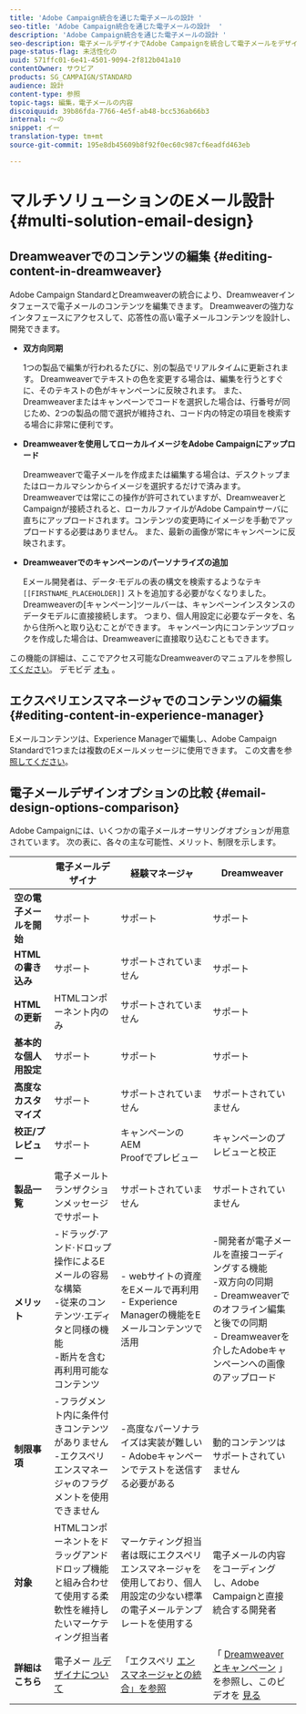 ```yaml
---
title: 'Adobe Campaign統合を通じた電子メールの設計 '
seo-title: 'Adobe Campaign統合を通じた電子メールの設計  '
description: 'Adobe Campaign統合を通じた電子メールの設計 '
seo-description: 電子メールデザイナでAdobe Campaignを統合して電子メールをデザインする方法を説明します。
page-status-flag: 未活性化の
uuid: 571ffc01-6e41-4501-9094-2f812b041a10
contentOwner: サウビア
products: SG_CAMPAIGN/STANDARD
audience: 設計
content-type: 参照
topic-tags: 編集，電子メールの内容
discoiquuid: 39b86fda-7766-4e5f-ab48-bcc536ab66b3
internal: 〜の
snippet: イー
translation-type: tm+mt
source-git-commit: 195e8db45609b8f92f0ec60c987cf6eadfd463eb

---
```


# マルチソリューションのEメール設計 {#multi-solution-email-design}

## Dreamweaverでのコンテンツの編集 {#editing-content-in-dreamweaver}

Adobe Campaign StandardとDreamweaverの統合により、Dreamweaverインタフェースで電子メールのコンテンツを編集できます。 Dreamweaverの強力なインタフェースにアクセスして、応答性の高い電子メールコンテンツを設計し、開発できます。

* **双方向同期**

   1つの製品で編集が行われるたびに、別の製品でリアルタイムに更新されます。 Dreamweaverでテキストの色を変更する場合は、編集を行うとすぐに、そのテキストの色がキャンペーンに反映されます。 また、Dreamweaverまたはキャンペーンでコードを選択した場合は、行番号が同じため、2つの製品の間で選択が維持され、コード内の特定の項目を検索する場合に非常に便利です。

* **Dreamweaverを使用してローカルイメージをAdobe Campaignにアップロード**

   Dreamweaverで電子メールを作成または編集する場合は、デスクトップまたはローカルマシンからイメージを選択するだけで済みます。 Dreamweaverでは常にこの操作が許可されていますが、DreamweaverとCampaignが接続されると、ローカルファイルがAdobe Campainサーバに直ちにアップロードされます。コンテンツの変更時にイメージを手動でアップロードする必要はありません。 また、最新の画像が常にキャンペーンに反映されます。

* **Dreamweaverでのキャンペーンのパーソナライズの追加**

   Eメール開発者は、データ·モデルの表の構文を検索するようなテキ `[[FIRSTNAME_PLACEHOLDER]]` ストを追加する必要がなくなりました。 Dreamweaverの[キャンペーン]ツールバーは、キャンペーンインスタンスのデータモデルに直接接続します。 つまり、個人用設定に必要なデータを、名から住所へと取り込むことができます。 キャンペーン内にコンテンツブロックを作成した場合は、Dreamweaverに直接取り込むこともできます。

この機能の詳細は、ここでアクセス可能なDreamweaverのマニュアルを参照し [てください](https://helpx.adobe.com/dreamweaver/using/working-with-dreamweaver-and-campaign.html)。 デモビデ [オも](https://helpx.adobe.com/campaign/kt/acs/using/acs-dreamweaver-integration-feature-video-use.html) 。

## エクスペリエンスマネージャでのコンテンツの編集 {#editing-content-in-experience-manager}

Eメールコンテンツは、Experience Managerで編集し、Adobe Campaign Standardで1つまたは複数のEメールメッセージに使用できます。 この文書を参 [照してください](../../integrating/using/integrating-with-experience-manager.md)。

## 電子メールデザインオプションの比較 {#email-design-options-comparison}

Adobe Campaignには、いくつかの電子メールオーサリングオプションが用意されています。 次の表に、各々の主な可能性、メリット、制限を示します。

<table> 
 <thead> 
  <tr> 
   <th> </th> 
   <th> 電子メールデザイナ<br /> </th> 
   <th> 経験マネージャ<br /> </th> 
   <th> Dreamweaver<br /> </th> 
  </tr> 
 </thead> 
 <tbody> 
  <tr> 
   <td> <strong>空の電子メールを開始</strong><br /> </td> 
   <td> サポート<br /> </td> 
   <td> サポート<br /> </td> 
   <td> サポート<br /> </td> 
  </tr> 
  <tr> 
   <td> <strong>HTMLの書き込み</strong><br /> </td> 
   <td> サポート<br /> </td> 
   <td> サポートされていません<br /> </td> 
   <td> サポート<br /> </td> 
  </tr> 
  <tr> 
   <td> <strong>HTMLの更新</strong><br /> </td> 
   <td> HTMLコンポーネント内のみ<br /> </td> 
   <td> サポートされていません<br /> </td> 
   <td> サポート<br /> </td> 
  </tr> 
  <tr> 
   <td> <strong>基本的な個人用設定</strong><br /> </td> 
   <td> サポート<br /> </td> 
   <td> サポート<br /> </td> 
   <td> サポート<br /> </td> 
  </tr> 
  <tr> 
   <td> <strong>高度なカスタマイズ</strong><br /> </td> 
   <td> サポート<br /> </td> 
   <td> サポートされていません<br /> </td> 
   <td> サポートされていません<br /> </td> 
  </tr> 
  <tr> 
   <td> <strong>校正/プレビュー</strong><br /> </td> 
   <td> サポート<br /> </td> 
   <td> キャンペーンのAEM<br /> Proofでプレビュー<br /> </td> 
   <td> キャンペーンのプレビューと校正<br /> </td> 
  </tr> 
  <tr> 
   <td> <strong>製品一覧</strong><br /> </td> 
   <td> 電子メールトランザクションメッセージでサポート<br /> </td> 
   <td> サポートされていません<br /> </td> 
   <td> サポートされていません<br /> </td> 
  </tr> 
  <tr> 
   <td> <strong>メリット</strong><br /> </td> 
   <td> 
     -ドラッグ·アンド·ドロップ操作によるEメールの容易な構築<br/>-従来のコンテンツ·エディタと同様の機能<br/>-断片を含む再利用可能なコンテンツ
  </td> 
   <td> 
     - webサイトの資産をEメールで再利用<br/>- Experience Managerの機能をEメールコンテンツで活用
    </td> 
   <td> 
    -開発者が電子メールを直接コーディングする機能<br/>-双方向の同期<br/>- Dreamweaverでのオフライン編集と後での同期<br/>- Dreamweaverを介したAdobeキャンペーンへの画像のアップロード
  </td> 
  </tr> 
  <tr> 
   <td> <strong>制限事項</strong><br /> </td> 
   <td> 
     -フラグメント内に条件付きコンテンツがありません<br/>-エクスペリエンスマネージャのフラグメントを使用できません
  </td> 
   <td> 
     -高度なパーソナライズは実装が難しい<br/>- Adobeキャンペーンでテストを送信する必要がある
  </td> 
   <td> 動的コンテンツはサポートされていません<br /> </td> 
  </tr> 
  <tr> 
   <td> <strong>対象</strong><br /> </td> 
   <td> HTMLコンポーネントをドラッグアンドドロップ機能と組み合わせて使用する柔軟性を維持したいマーケティング担当者<br /> </td> 
   <td> マーケティング担当者は既にエクスペリエンスマネージャを使用しており、個人用設定の少ない標準の電子メールテンプレートを使用する<br /> </td> 
   <td> 電子メールの内容をコーディングし、Adobe Campaignと直接統合する開発者<br /> </td> 
  </tr> 
  <tr> 
   <td> <strong>詳細はこちら</strong><br /> </td> 
   <td> 電子メー <a href="../../designing/using/overview.md">ルデザイナについて</a><br /> </td> 
   <td> 「エクスペリ <a href="../../integrating/using/integrating-with-experience-manager.md">エンスマネージャとの統合」を参照</a><br /> </td> 
   <td> 「 <a href="https://helpx.adobe.com/dreamweaver/using/working-with-dreamweaver-and-campaign.html">Dreamweaverとキャンペーン</a> 」を参照し、このビデオを <a href="https://helpx.adobe.com/campaign/kt/acs/using/acs-dreamweaver-integration-feature-video-use.html">見る</a><br /> </td> 
  </tr> 
 </tbody> 
</table>
